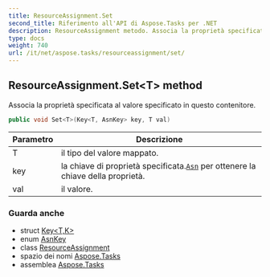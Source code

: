 ```yaml
---
title: ResourceAssignment.Set
second_title: Riferimento all'API di Aspose.Tasks per .NET
description: ResourceAssignment metodo. Associa la proprietà specificata al valore specificato in questo contenitore.
type: docs
weight: 740
url: /it/net/aspose.tasks/resourceassignment/set/
---
```

## ResourceAssignment.Set&lt;T&gt; method

Associa la proprietà specificata al valore specificato in questo contenitore.

```csharp
public void Set<T>(Key<T, AsnKey> key, T val)
```

| Parametro | Descrizione |
| --- | --- |
| T | il tipo del valore mappato. |
| key | la chiave di proprietà specificata.[`Asn`](../../asn/) per ottenere la chiave della proprietà. |
| val | il valore. |

### Guarda anche

* struct [Key&lt;T,K&gt;](../../key-2/)
* enum [AsnKey](../../asnkey/)
* class [ResourceAssignment](../)
* spazio dei nomi [Aspose.Tasks](../../resourceassignment/)
* assemblea [Aspose.Tasks](../../../)


